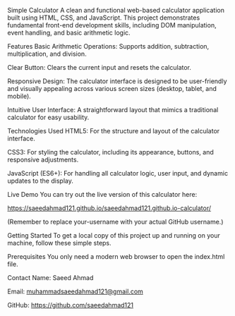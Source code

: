 Simple Calculator
A clean and functional web-based calculator application built using HTML, CSS, and JavaScript. This project demonstrates fundamental front-end development skills, including DOM manipulation, event handling, and basic arithmetic logic.

Features
Basic Arithmetic Operations: Supports addition, subtraction, multiplication, and division.

Clear Button: Clears the current input and resets the calculator.

Responsive Design: The calculator interface is designed to be user-friendly and visually appealing across various screen sizes (desktop, tablet, and mobile).

Intuitive User Interface: A straightforward layout that mimics a traditional calculator for easy usability.

Technologies Used
HTML5: For the structure and layout of the calculator interface.

CSS3: For styling the calculator, including its appearance, buttons, and responsive adjustments.

JavaScript (ES6+): For handling all calculator logic, user input, and dynamic updates to the display.

Live Demo
You can try out the live version of this calculator here:

https://saeedahmad121.github.io/saeedahmad121.github.io-calculator/

(Remember to replace your-username with your actual GitHub username.)

Getting Started
To get a local copy of this project up and running on your machine, follow these simple steps.

Prerequisites
You only need a modern web browser to open the index.html file.

Contact
Name: Saeed Ahmad

Email: muhammadsaeedahmad121@gmail.com

GitHub: https://github.com/saeedahmad121
